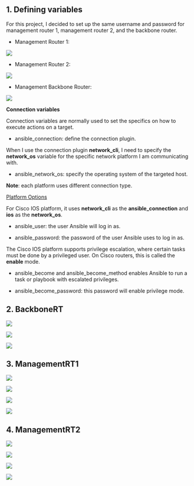 ## 1. Defining variables

For this project, I decided to set up the same username and password for management router 1, management router 2, and the backbone router. 

* Management Router 1:

![](https://github.com/greenarrow2019/Ansible-Network-Automation/blob/master/Ansible/images/37.png)

* Management Router 2:

![](https://github.com/greenarrow2019/Ansible-Network-Automation/blob/master/Ansible/images/38.png)

* Management Backbone Router:

![](https://github.com/greenarrow2019/Ansible-Network-Automation/blob/master/Ansible/images/39.png)

**Connection variables**

Connection variables are normally used to set the specifics on how to execute actions on a target.

* ansible_connection: define the connection plugin.

When I use the connection plugin **network_cli**, I need to specify the **network_os** variable for the specific network platform I am communicating with.

* ansible_network_os: specify the operating system of the targeted host.

**Note**: each platform uses different connection type. 

[Platform Options](https://docs.ansible.com/ansible/latest/network/user_guide/platform_index.html#platform-options)

For Cisco IOS platform, it uses **network_cli** as the **ansible_connection** and **ios** as the **network_os**.

* ansible_user: the user Ansible will log in as.

* ansible_password: the password of the user Ansible uses to log in as.

The Cisco IOS platform supports privilege escalation, where certain tasks must be done by a privileged user. 
On Cisco routers, this is called the **enable** mode.

* ansible_become and ansible_become_method enables Ansible to run a task or playbook with escalated privileges. 

* ansible_become_password: this password will enable privilege mode. 

## 2. BackboneRT

![](https://github.com/greenarrow2019/Ansible-Network-Automation/blob/master/Ansible/images/42.png)

![](https://github.com/greenarrow2019/Ansible-Network-Automation/blob/master/Ansible/images/43.png)

![](https://github.com/greenarrow2019/Ansible-Network-Automation/blob/master/Ansible/images/44.png)

## 3. ManagementRT1

![](https://github.com/greenarrow2019/Ansible-Network-Automation/blob/master/Ansible/images/41.png)

![](https://github.com/greenarrow2019/Ansible-Network-Automation/blob/master/Ansible/images/45.png)

![](https://github.com/greenarrow2019/Ansible-Network-Automation/blob/master/Ansible/images/46.png)

![](https://github.com/greenarrow2019/Ansible-Network-Automation/blob/master/Ansible/images/47.png)

## 4. ManagementRT2

![](https://github.com/greenarrow2019/Ansible-Network-Automation/blob/master/Ansible/images/40.png)

![](https://github.com/greenarrow2019/Ansible-Network-Automation/blob/master/Ansible/images/48.png)

![](https://github.com/greenarrow2019/Ansible-Network-Automation/blob/master/Ansible/images/49.png)

![](https://github.com/greenarrow2019/Ansible-Network-Automation/blob/master/Ansible/images/50.png)



